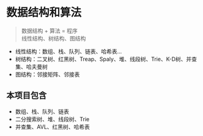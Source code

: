 # 数据结构和算法
> 数据结构 + 算法 = 程序  
> 线性结构、树结构、图结构
* 线性结构：数组、栈、队列、链表、哈希表...
* 树结构：二叉树、红黑树、Treap、Spaly、堆、线段树、Trie、K-D树、并查集、哈夫曼树
* 图结构：邻接矩阵、邻接表

## 本项目包含
* 数组、栈、队列、链表
* 二分搜索树、堆、线段树、Trie
* 并查集、AVL、红黑树、哈希表